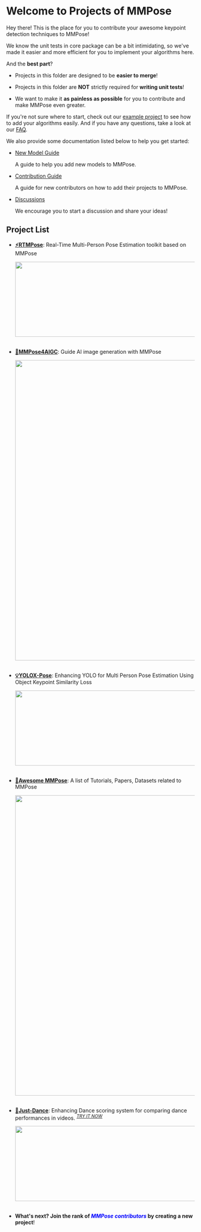 # Welcome to Projects of MMPose

Hey there! This is the place for you to contribute your awesome keypoint detection techniques to MMPose!

We know the unit tests in core package can be a bit intimidating, so we've made it easier and more efficient for you to implement your algorithms here.

And the **best part**?

- Projects in this folder are designed to be **easier to merge**!

- Projects in this folder are **NOT** strictly required for **writing unit tests**!

- We want to make it **as painless as possible** for you to contribute and make MMPose even greater.

If you're not sure where to start, check out our [example project](./example_project) to see how to add your algorithms easily. And if you have any questions, take a look at our [FAQ](./faq.md).

We also provide some documentation listed below to help you get started:

- [New Model Guide](https://mmpose.readthedocs.io/en/latest/guide_to_framework.html#step3-model)

  A guide to help you add new models to MMPose.

- [Contribution Guide](https://mmpose.readthedocs.io/en/latest/contribution_guide.html)

  A guide for new contributors on how to add their projects to MMPose.

- [Discussions](https://github.com/open-mmlab/mmpose/discussions)

  We encourage you to start a discussion and share your ideas!

## Project List

- **[:zap:RTMPose](./rtmpose)**: Real-Time Multi-Person Pose Estimation toolkit based on MMPose

  <div align="center">
  <img src="https://github.com/open-mmlab/mmpose/assets/13503330/5b637d76-41dd-4376-9a7f-854cd120799d" width=800 height=200 />
  </div><br/>

- **[:art:MMPose4AIGC](./mmpose4aigc)**: Guide AI image generation with MMPose

  <div align=center>
  <img src="https://user-images.githubusercontent.com/13503330/222403836-c65ba905-4bdd-4a44-834c-ff8d5959649d.png" width="800"/>
  </div><br/>

- **[:bulb:YOLOX-Pose](./yolox_pose)**: Enhancing YOLO for Multi Person Pose Estimation Using Object Keypoint Similarity Loss

  <div align=center>
  <img src="https://user-images.githubusercontent.com/26127467/226655503-3cee746e-6e42-40be-82ae-6e7cae2a4c7e.jpg" width="800" style="width: 800px; height: 200px; object-fit: cover"/>
  </div><br/>

- **[📖Awesome MMPose](./awesome-mmpose/)**: A list of Tutorials, Papers, Datasets related to MMPose

  <div align=center>
  <img src="https://user-images.githubusercontent.com/13503330/231416285-5467d313-0732-4ada-97e1-12be6ec69a28.png" width="800"/>
  </div><br/>

- **[💃Just-Dance](./just_dance)**: Enhancing Dance scoring system for comparing dance performances in videos. <sup>
  <a href="https://openxlab.org.cn/apps/detail/mmpose/just_dance-mmpose">
  <i>TRY IT NOW</i>
  </a>
  </sup>

  <div align=center>
  <img src="https://github.com/open-mmlab/mmpose/assets/26127467/a80978ad-c66d-4bac-bf56-1fa191716f1c" width="800" style="width: 800px; height: 200px; object-fit: cover"/>
  </div><br/>

- **What's next? Join the rank of <span style="color:blue"> *MMPose contributors* </span> by creating a new  project**!
